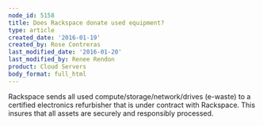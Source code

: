 ```yaml
---
node_id: 5158
title: Does Rackspace donate used equipment?
type: article
created_date: '2016-01-19'
created_by: Rose Contreras
last_modified_date: '2016-01-20'
last_modified_by: Renee Rendon
product: Cloud Servers
body_format: full_html
---
```


Rackspace sends all used compute/storage/network/drives (e-waste) to a
certified electronics refurbisher that is under contract with Rackspace.
This insures that all assets are securely and responsibly processed.

